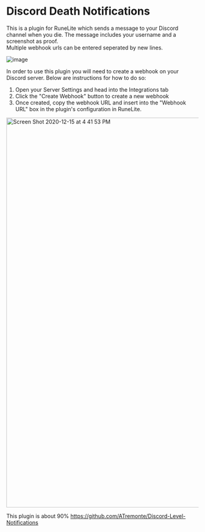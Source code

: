 # Discord Death Notifications
This is a plugin for RuneLite which sends a message to your Discord channel when you die. The message includes your username and a screenshot as proof.<br/>
Multiple webhook urls can be entered seperated by new lines.

![image](https://user-images.githubusercontent.com/5000401/136670335-c852af31-11ba-4bcc-8371-47239764b53a.png)

In order to use this plugin you will need to create a webhook on your Discord server. Below are instructions for how to do so:
1. Open your Server Settings and head into the Integrations tab
2. Click the "Create Webhook" button to create a new webhook
3. Once created, copy the webhook URL and insert into the "Webhook URL" box in the plugin's configuration in RuneLite. 



<img width="1021" alt="Screen Shot 2020-12-15 at 4 41 53 PM" src="https://user-images.githubusercontent.com/13265450/109745517-9b42ef80-7b99-11eb-82f9-63f8ea590e8c.png">

This plugin is about 90% https://github.com/ATremonte/Discord-Level-Notifications
